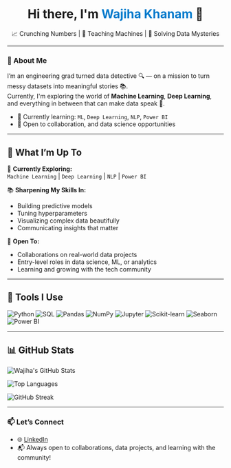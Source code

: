 <!-- Banner-style Introduction -->
<h1 align="center">Hi there, I'm <span style="color:#007acc;">Wajiha Khanam</span> 👋</h1>
<p align="center">
  📈 Crunching Numbers | 🤖 Teaching Machines | 🎯 Solving Data Mysteries  


---

### 🌟 About Me

I’m an engineering grad turned data detective 🔍 — on a mission to turn messy datasets into meaningful stories 📚.  
Currently, I'm exploring the world of **Machine Learning**, **Deep Learning**, and everything in between that can make data speak 🚀.

- 🌱 Currently learning: `ML`, `Deep Learning`, `NLP`, `Power BI`
- 🤝 Open to collaboration, and data science opportunities

---

## 🧠 What I’m Up To

🌱 **Currently Exploring:**  
`Machine Learning` | `Deep Learning` | `NLP` | `Power BI`

📚 **Sharpening My Skills In:**  
- Building predictive models  
- Tuning hyperparameters  
- Visualizing complex data beautifully  
- Communicating insights that matter  

🤝 **Open To:**  
- Collaborations on real-world data projects  
- Entry-level roles in data science, ML, or analytics  
- Learning and growing with the tech community

---

## 🧰 Tools I Use

![Python](https://img.shields.io/badge/-Python-3776AB?logo=python&logoColor=white&style=flat)
![SQL](https://img.shields.io/badge/-SQL-4479A1?logo=mysql&logoColor=white&style=flat)
![Pandas](https://img.shields.io/badge/-Pandas-150458?logo=pandas&logoColor=white&style=flat)
![NumPy](https://img.shields.io/badge/-NumPy-013243?logo=numpy&logoColor=white&style=flat)
![Jupyter](https://img.shields.io/badge/-Jupyter-F37626?logo=jupyter&logoColor=white&style=flat)
![Scikit-learn](https://img.shields.io/badge/-Scikit--learn-F7931E?logo=scikit-learn&logoColor=white&style=flat)
![Seaborn](https://img.shields.io/badge/-Seaborn-4B8BBE?logo=python&logoColor=white&style=flat)
![Power BI](https://img.shields.io/badge/-Power%20BI-F2C811?logo=powerbi&logoColor=white&style=flat)

---

## 📊 GitHub Stats

![Wajiha's GitHub Stats](https://github-readme-stats.vercel.app/api?username=wajiha-khanam&show_icons=true&theme=radical)

![Top Languages](https://github-readme-stats.vercel.app/api/top-langs/?username=wajiha-khanam&layout=compact&theme=vision-friendly-dark)

![GitHub Streak](https://github-readme-streak-stats.herokuapp.com/?user=wajiha-khanam&theme=monokai)


---


### 📫 Let’s Connect

- 🌐 [LinkedIn](https://www.linkedin.com/in/wajiha-khanam)
- 📬 Always open to collaborations, data projects, and learning with the community!

